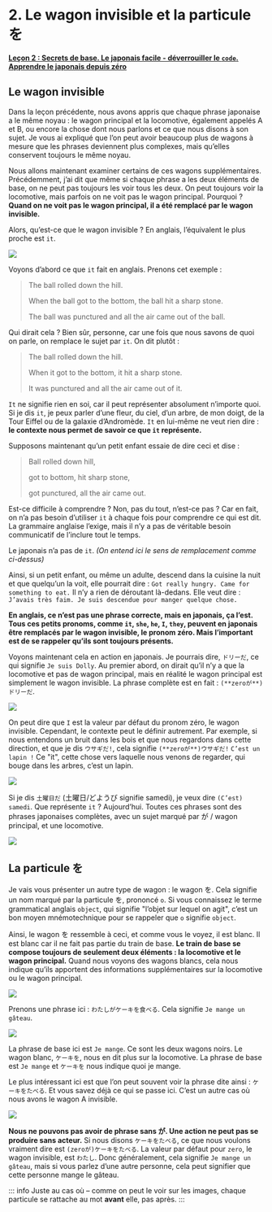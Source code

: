 # **2. Le wagon invisible et la particule を**

[**Leçon 2 : Secrets de base. Le japonais facile - déverrouiller le `code`. Apprendre le japonais depuis zéro**](https://www.youtube.com/watch?v=P3n8n0u3LHA&list=PLg9uYxuZf8x_A-vcqqyOFZu06WlhnypWj&index=2&ab_channel=OrganicJapanesewithCureDolly)

## Le wagon invisible

Dans la leçon précédente, nous avons appris que chaque phrase japonaise a le même noyau : le wagon principal et la locomotive, également appelés A et B, ou encore la chose dont nous parlons et ce que nous disons à son sujet. Je vous ai expliqué que l’on peut avoir beaucoup plus de wagons à mesure que les phrases deviennent plus complexes, mais qu’elles conservent toujours le même noyau.

Nous allons maintenant examiner certains de ces wagons supplémentaires. Précédemment, j’ai dit que même si chaque phrase a les deux éléments de base, on ne peut pas toujours les voir tous les deux. On peut toujours voir la locomotive, mais parfois on ne voit pas le wagon principal. Pourquoi ? **Quand on ne voit pas le wagon principal, il a été remplacé par le wagon invisible.**

Alors, qu’est-ce que le wagon invisible ? En anglais, l’équivalent le plus proche est `it`.

![](../media/image75.webp)

Voyons d’abord ce que `it` fait en anglais. Prenons cet exemple :

> The ball rolled down the hill.
>
> When the ball got to the bottom, the ball hit a sharp stone.
>
> The ball was punctured and all the air came out of the ball.

Qui dirait cela ? Bien sûr, personne, car une fois que nous savons de quoi on parle, on remplace le sujet par `it`. On dit plutôt :

> The ball rolled down the hill.
>
> When it got to the bottom, it hit a sharp stone.
>
> It was punctured and all the air came out of it.

`It` ne signifie rien en soi, car il peut représenter absolument n’importe quoi. Si je dis `it`, je peux parler d’une fleur, du ciel, d’un arbre, de mon doigt, de la Tour Eiffel ou de la galaxie d’Andromède. `It` en lui-même ne veut rien dire : **le contexte nous permet de savoir ce que `it` représente.**

Supposons maintenant qu’un petit enfant essaie de dire ceci et dise :

> Ball rolled down hill,
>
> got to bottom, hit sharp stone,
>
> got punctured, all the air came out.

Est-ce difficile à comprendre ? Non, pas du tout, n’est-ce pas ? Car en fait, on n’a pas besoin d’utiliser `it` à chaque fois pour comprendre ce qui est dit. La grammaire anglaise l’exige, mais il n’y a pas de véritable besoin communicatif de l’inclure tout le temps.

Le japonais n’a pas de `it`. *(On entend ici le sens de remplacement comme ci-dessus)*

Ainsi, si un petit enfant, ou même un adulte, descend dans la cuisine la nuit et que quelqu’un la voit, elle pourrait dire : `Got really hungry. Came for something to eat.` Il n’y a rien de déroutant là-dedans. Elle veut dire : `J’avais très faim. Je suis descendue pour manger quelque chose.`

**En anglais, ce n’est pas une phrase correcte, mais en japonais, ça l’est. Tous ces petits pronoms, comme `it`, `she`, `he`, `I`, `they`, peuvent en japonais être remplacés par le wagon invisible, le pronom zéro. Mais l’important est de se rappeler qu’ils sont toujours présents.**

Voyons maintenant cela en action en japonais. Je pourrais dire, `ドリーだ`, ce qui signifie `Je suis Dolly`. Au premier abord, on dirait qu’il n’y a que la locomotive et pas de wagon principal, mais en réalité le wagon principal est simplement le wagon invisible. La phrase complète est en fait : `(**zeroが**)ドリーだ`.

![](../media/image975.webp)

On peut dire que `I` est la valeur par défaut du pronom zéro, le wagon invisible. Cependant, le contexte peut le définir autrement. Par exemple, si nous entendons un bruit dans les bois et que nous regardons dans cette direction, et que je dis `ウサギだ!`, cela signifie `(**zeroが**)ウサギだ!` `C’est un lapin !` Ce "it", cette chose vers laquelle nous venons de regarder, qui bouge dans les arbres, c’est un lapin.

![](../media/image617.webp)

Si je dis `土曜日だ` (土曜日/どようび signifie samedi), je veux dire `(C’est) samedi`. Que représente `it` ? Aujourd’hui. Toutes ces phrases sont des phrases japonaises complètes, avec un sujet marqué par が / wagon principal, et une locomotive.

![](../media/image490.webp)

## La particule を

Je vais vous présenter un autre type de wagon : le wagon を. Cela signifie un nom marqué par la particule を, prononcé `o`. Si vous connaissez le terme grammatical anglais `object`, qui signifie "l’objet sur lequel on agit", c’est un bon moyen mnémotechnique pour se rappeler que `o` signifie `object`.

Ainsi, le wagon を ressemble à ceci, et comme vous le voyez, il est blanc. Il est blanc car il ne fait pas partie du train de base. **Le train de base se compose toujours de seulement deux éléments : la locomotive et le wagon principal.** Quand nous voyons des wagons blancs, cela nous indique qu’ils apportent des informations supplémentaires sur la locomotive ou le wagon principal.

![](../media/image77.webp)

Prenons une phrase ici : `わたしがケーキを食べる`. Cela signifie `Je mange un gâteau`.

![](../media/image146.webp)

La phrase de base ici est `Je mange`. Ce sont les deux wagons noirs. Le wagon blanc, `ケーキを`, nous en dit plus sur la locomotive. La phrase de base est `Je mange` et `ケーキを` nous indique quoi je mange.

Le plus intéressant ici est que l’on peut souvent voir la phrase dite ainsi : `ケーキをたべる`. Et vous savez déjà ce qui se passe ici. C’est un autre cas où nous avons le wagon A invisible.

![](../media/image280.webp)

**Nous ne pouvons pas avoir de phrase sans が. Une action ne peut pas se produire sans acteur.** Si nous disons `ケーキをたべる`, ce que nous voulons vraiment dire est `(zeroが)ケーキをたべる`. La valeur par défaut pour `zero`, le wagon invisible, est `わたし`. Donc généralement, cela signifie `Je mange un gâteau`, mais si vous parlez d’une autre personne, cela peut signifier que cette personne mange le gâteau.

::: info
Juste au cas où – comme on peut le voir sur les images, chaque particule se rattache au mot **avant** elle, pas après.
:::